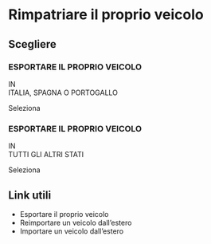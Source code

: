 # Rimpatriare il proprio veicolo

## Scegliere

### ESPORTARE IL PROPRIO VEICOLO  
IN  
ITALIA, SPAGNA O PORTOGALLO

Seleziona

### ESPORTARE IL PROPRIO VEICOLO  
IN  
TUTTI GLI ALTRI STATI

Seleziona

## Link utili

  * Esportare il proprio veicolo 
  * Reimportare un veicolo dall’estero 
  * Importare un veicolo dall’estero 

